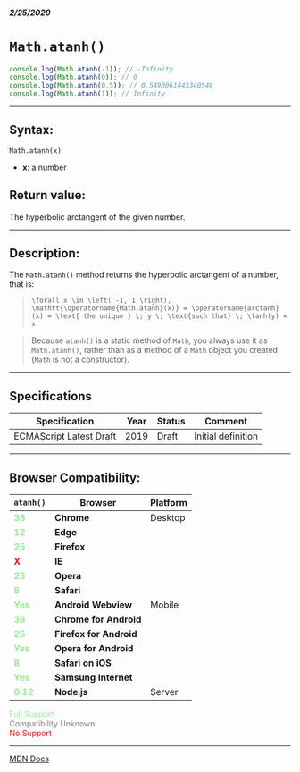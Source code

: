 ##### 2/25/2020
# `Math.atanh()`

```js
console.log(Math.atanh(-1)); // -Infinity
console.log(Math.atanh(0)); // 0
console.log(Math.atanh(0.5)); // 0.5493061443340548
console.log(Math.atanh(1)); // Infinity
```

---

## Syntax:
`Math.atanh(x)`

* **x**: a number

## Return value:
The hyperbolic arctangent of the given number.

---

## Description:
The `Math.atanh()` method returns the hyperbolic arctangent of a number, that is:

  > `\forall x \in \left( -1, 1 \right), \mathtt{\operatorname{Math.atanh}(x)} = \operatorname{arctanh}(x) = \text{ the unique } \; y \; \text{such that} \; \tanh(y) = x`

  > Because `atanh()` is a static method of `Math`, you always use it as `Math.atanh()`, rather than as a method of a `Math` object you created (`Math` is not a constructor).

---

## Specifications
| Specification | Year | Status | Comment |
|---|---|---|---|
| ECMAScript Latest Draft | 2019 | Draft | Initial definition |

---

## Browser Compatibility:
| `atanh()` | Browser | Platform |
|---|---|---|
| <span style="color: lightgreen">**38**</span> | **Chrome** | Desktop | 
| <span style="color: lightgreen">**12**</span> | **Edge** || 
| <span style="color: lightgreen">**25**</span> | **Firefox** || 
| <span style="color: red">**X**</span> | **IE** || 
| <span style="color: lightgreen">**25**</span> | **Opera** || 
| <span style="color: lightgreen">**8**</span> | **Safari** || 
| <span style="color: lightgreen">**Yes**</span> | **Android Webview** | Mobile | 
| <span style="color: lightgreen">**38**</span> | **Chrome for Android** || 
| <span style="color: lightgreen">**25**</span> | **Firefox for Android** || 
| <span style="color: lightgreen">**Yes**</span> | **Opera for Android** || 
| <span style="color: lightgreen">**8**</span> | **Safari on iOS** || 
| <span style="color: lightgreen">**Yes**</span> | **Samsung Internet** || 
| <span style="color: lightgreen">**0.12**</span> | **Node.js** | Server | 

<span style="color: lightgreen">Full Support</span>  
<span style="color: grey">Compatibility Unknown</span>  
<span style="color: red">No Support</span>

---

[MDN Docs](https://developer.mozilla.org/en-US/docs/Web/JavaScript/Reference/Global_Objects/Math/atanh)